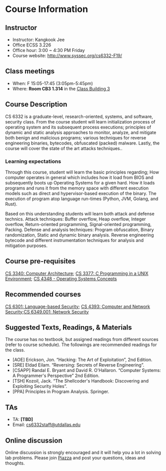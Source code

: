 # Course Information

## Instructor

* Instructor: Kangkook Jee
* Office ECSS 3.226
* Office hour: 3:00 ~ 4:30 PM Friday
* Course website: http://www.syssec.org/cs6332-F19/

## Class meetings

- When: F 15:05-17:45 (3:05pm-5:45pm)
- Where: **Room CB3 1.314** in the [Class Building 3](https://www.utdallas.edu/locator/?externalKey=LocCB3_1.314)

## Course Description

CS 6332 is a graduate-level, research-oriented, systems, and software, security
class. From the course student will learn initialization process of operating
system and its subsequent process executions; principles of dynamic and static
analysis approaches to monitor, analyze, and mitigate both benign and malicious
programs; various techniques for reverse engineering binaries, bytecodes,
obfuscated (packed) malware. Lastly, the course will cover the state of the art
attacks techniques..

### Learning expectations

Through this course, student will learn the basic principles regarding; How
computer operates in general which includes how it load from BIOS and
subsequently boots up Operating Systems for a given hard. How it loads programs
and runs it from the memory space with different execution models such as direct
and hypervisor-based execution of the binary. The execution of program atop
language run-times (Python, JVM, Golang, and Rust).

Based on this understanding students will learn both attack and defense
technics. Attack techniques: Buffer overflow, Heap overflow, Integer overflow,
Return-oriented programming, Signal-oriented programming, Packing. Defense and
analysis techniques: Program obfuscation, Binary randomization, Static and
dynamic binary analysis. Reverse engineering bytecode and different
instrumentation techniques for analysis and mitigation purposes.

## Course pre-requisites

[CS 3340: Computer
Architecture](https://coursebook.utdallas.edu/search/searchresults/CGS/3340/);
[CS 3377: C Programming in a UNIX Environment](https://coursebook.utdallas.edu/search/searchresults/Unix/); [CS
4348 - Operating Systems Concepts
](https://coursebook.utdallas.edu/search/searchresults/cs4348/)

## Recommended courses

[CS 6301: Language-based Security](https://personal.utdallas.edu/~hamlen/cs6301fa19.html); [CS 4393: Computer and Network Security]();[CS
6349.001: Network Security]()


## Suggested Texts, Readings, & Materials

The course has no textbook, but assigned readings from different sources (refer
to course schedule).
The followings are recommended readings for the class.

* [AOE] Erickson, Jon. “Hacking: The Art of Exploitation”, 2nd Edition.
* [SRE] Eldad Eilam. “Reversing: Secrets of Reverse Engineering”.
* [CSAPP] Randal E. Bryant and David R. O'Hallaron. “Computer Systems: A Programmer's Perspective” 2nd Edition.
* [TSH] Kozoil, Jack. “The Shellcoder's Handbook: Discovering and Exploiting Security Holes”.
* [PPA] Principles in Program Analysis. Springer.

## TAs

* TA: **[TBD]**
* Email: cs6332staff@utdallas.edu

## Online discussion

Online discussion is strongly encouraged and it will help you a lot in solving lab problems. Please join [Piazza](https://piazza.com/utdallas/fall2019/cs6332001) and post your questions, ideas and thoughts.
